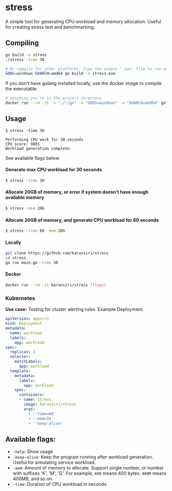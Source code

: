 # stress

A simple tool for generating CPU workload and memory allocation. Useful for
creating stress test and benchmarking.

## Compiling

```bash
go build -o stress
./stress -time 30

# Or compile for other platforms. Copy the output '.exe' file to run on Windows
GOOS=windows GOARCH=amd64 go build -o stress.exe
```

If you don't have golang installed locally, use the docker image to compile the executable.

```bash
# assuming you're in the project directory
docker run --rm -it -v "./:/go" -e "GOOS=windows" -e "GOARCH=amd64" golang:1.22.3-alpine go build -o stress.exe
```

## Usage

```
$ stress -time 30

Performing CPU work for 30 seconds
CPU score: 9801
Workload generation complete.
```

See available flags below.

#### Generate max CPU workload for 30 seconds

```bash
$ stress -time 30
```

#### Allocate 20GB of memory, or error if system doesn't have enough available memory

```bash
$ stress -mem 20G
```

#### Allocate 20GB of memory, and generate CPU workload for 60 seconds

```bash
$ stress -time 60 -mem 20G
```

#### Locally

```bash
git clone https://github.com/karunsiri/stress
cd stress
go run main.go -time 30
```

#### Docker

```bash
docker run --rm -it karunsiri/stress [flags]
```

### Kubernetes

**Use case:** Testing for cluster alerting rules.
Example Deployment.

```yaml
apiVersion: apps/v1
kind: Deployment
metadata:
  name: workload
  labels:
    app: workload
spec:
  replicas: 3
  selector:
    matchLabels:
      app: workload
  template:
    metadata:
      labels:
        app: workload
    spec:
      containers:
      - name: stress
        image: karunsiri/stress
        args:
          - '-time=60'
          - '-mem=1G'
          - '-keep-alive'
```

## Available flags:

- `-help`: Show usage
- `-keep-alive`: Keep the program running after workload generation. Useful for
  simulating service workload.
- `-mem`: Amount of memory to allocate. Support single number, or number with suffixes 'K', 'M', 'G'.
  For example, `400` means 400 bytes. `400M` means 400MB, and so on.
- `-time`: Duration of CPU workload in seconds.
